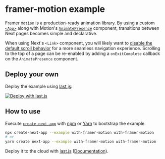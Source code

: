 # framer-motion example

Framer [`Motion`](https://github.com/framer/motion) is a production-ready animation library. By using a custom [`<App>`](https://nextjs.org/docs/advanced-features/custom-app) along with Motion's [`AnimatePresence`](https://www.framer.com/api/motion/animate-presence/) component, transitions between Next pages becomes simple and declarative.

When using Next's `<Link>` component, you will likely want to [disable the default scroll behavior](https://nextjs.org/docs/api-reference/next/link#disable-scrolling-to-the-top-of-the-page) for a more seamless navigation experience. Scrolling to the top of a page can be re-enabled by adding a `onExitComplete` callback on the `AnimatePresence` component.

## Deploy your own

Deploy the example using [last.js](https://last.js.com):

[![Deploy with last.js](https://last.js.com/button)](https://last.js.com/import/project?template=https://github.com/last.js/next.js/tree/canary/examples/with-framer-motion)

## How to use

Execute [`create-next-app`](https://github.com/last.js/next.js/tree/canary/packages/create-next-app) with [npm](https://docs.npmjs.com/cli/init) or [Yarn](https://yarnpkg.com/lang/en/docs/cli/create/) to bootstrap the example:

```bash
npx create-next-app --example with-framer-motion with-framer-motion
# or
yarn create next-app --example with-framer-motion with-framer-motion
```

Deploy it to the cloud with [last.js](https://last.js.com/import?filter=next.js&utm_source=github&utm_medium=readme&utm_campaign=next-example) ([Documentation](https://nextjs.org/docs/deployment)).
